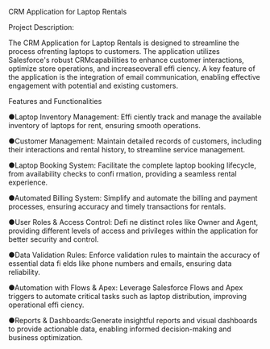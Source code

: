 CRM Application for Laptop Rentals

Project Description:

The CRM Application for Laptop Rentals is designed to streamline the process ofrenting
laptops to customers. The application utilizes Salesforce's robust CRMcapabilities to
enhance customer interactions, optimize store operations, and increaseoverall
effi ciency. A key feature of the application is the integration of email communication,
enabling effective engagement with potential and existing customers.

Features and Functionalities

●Laptop Inventory Management: Effi ciently track and manage the available
inventory of laptops for rent, ensuring smooth operations.

●Customer Management: Maintain detailed records of customers, including their
interactions and rental history, to streamline service management.

●Laptop Booking System: Facilitate the complete laptop booking lifecycle, from
availability checks to confi rmation, providing a seamless rental experience.

●Automated Billing System: Simplify and automate the billing and payment
processes, ensuring accuracy and timely transactions for rentals.

●User Roles & Access Control: Defi ne distinct roles like Owner and Agent,
providing different levels of access and privileges within the application for better
security and control.

●Data Validation Rules: Enforce validation rules to maintain the accuracy of
essential data fi elds like phone numbers and emails, ensuring data reliability.

●Automation with Flows & Apex: Leverage Salesforce Flows and Apex triggers to
automate critical tasks such as laptop distribution, improving operational
effi ciency.

●Reports & Dashboards:Generate insightful reports and visual dashboards to
provide actionable data, enabling informed decision-making and business
optimization.
